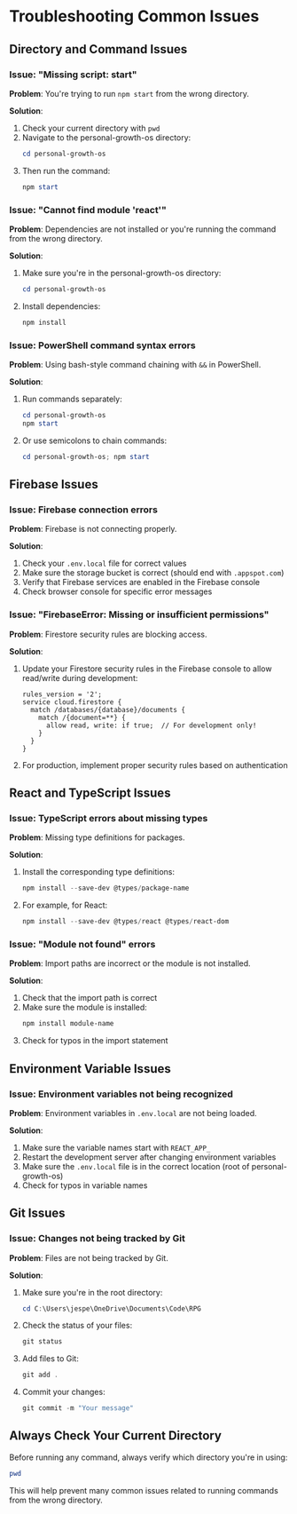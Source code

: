 # Troubleshooting Common Issues

## Directory and Command Issues

### Issue: "Missing script: start"

**Problem**: You're trying to run `npm start` from the wrong directory.

**Solution**:
1. Check your current directory with `pwd`
2. Navigate to the personal-growth-os directory:
   ```powershell
   cd personal-growth-os
   ```
3. Then run the command:
   ```powershell
   npm start
   ```

### Issue: "Cannot find module 'react'"

**Problem**: Dependencies are not installed or you're running the command from the wrong directory.

**Solution**:
1. Make sure you're in the personal-growth-os directory:
   ```powershell
   cd personal-growth-os
   ```
2. Install dependencies:
   ```powershell
   npm install
   ```

### Issue: PowerShell command syntax errors

**Problem**: Using bash-style command chaining with `&&` in PowerShell.

**Solution**:
1. Run commands separately:
   ```powershell
   cd personal-growth-os
   npm start
   ```
2. Or use semicolons to chain commands:
   ```powershell
   cd personal-growth-os; npm start
   ```

## Firebase Issues

### Issue: Firebase connection errors

**Problem**: Firebase is not connecting properly.

**Solution**:
1. Check your `.env.local` file for correct values
2. Make sure the storage bucket is correct (should end with `.appspot.com`)
3. Verify that Firebase services are enabled in the Firebase console
4. Check browser console for specific error messages

### Issue: "FirebaseError: Missing or insufficient permissions"

**Problem**: Firestore security rules are blocking access.

**Solution**:
1. Update your Firestore security rules in the Firebase console to allow read/write during development:
   ```
   rules_version = '2';
   service cloud.firestore {
     match /databases/{database}/documents {
       match /{document=**} {
         allow read, write: if true;  // For development only!
       }
     }
   }
   ```
2. For production, implement proper security rules based on authentication

## React and TypeScript Issues

### Issue: TypeScript errors about missing types

**Problem**: Missing type definitions for packages.

**Solution**:
1. Install the corresponding type definitions:
   ```powershell
   npm install --save-dev @types/package-name
   ```
2. For example, for React:
   ```powershell
   npm install --save-dev @types/react @types/react-dom
   ```

### Issue: "Module not found" errors

**Problem**: Import paths are incorrect or the module is not installed.

**Solution**:
1. Check that the import path is correct
2. Make sure the module is installed:
   ```powershell
   npm install module-name
   ```
3. Check for typos in the import statement

## Environment Variable Issues

### Issue: Environment variables not being recognized

**Problem**: Environment variables in `.env.local` are not being loaded.

**Solution**:
1. Make sure the variable names start with `REACT_APP_`
2. Restart the development server after changing environment variables
3. Make sure the `.env.local` file is in the correct location (root of personal-growth-os)
4. Check for typos in variable names

## Git Issues

### Issue: Changes not being tracked by Git

**Problem**: Files are not being tracked by Git.

**Solution**:
1. Make sure you're in the root directory:
   ```powershell
   cd C:\Users\jespe\OneDrive\Documents\Code\RPG
   ```
2. Check the status of your files:
   ```powershell
   git status
   ```
3. Add files to Git:
   ```powershell
   git add .
   ```
4. Commit your changes:
   ```powershell
   git commit -m "Your message"
   ```

## Always Check Your Current Directory

Before running any command, always verify which directory you're in using:
```powershell
pwd
```

This will help prevent many common issues related to running commands from the wrong directory. 